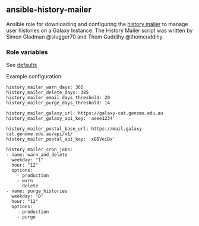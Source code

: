## ansible-history-mailer

Ansible role for downloading and configuring the [history mailer](https://github.com/usegalaxy-au/history-mailer) to manage user histories on a Galaxy Instance. The History Mailer script was written by Simon Gladman @slugger70 and Thom Cuddihy @thomcuddihy.

### Role variables

See [defaults](defaults/main.yml)

Example configuration:

```
history_mailer_warn_days: 365
history_mailer_delete_days: 385
history_mailer_email_days_threshold: 20
history_mailer_purge_days_threshold: 14

history_mailer_galaxy_url: https://galaxy-cat.genome.edu.au
history_mailer_galaxy_api_key: 'aeee1234'

history_mailer_postal_base_url: https://mail.galaxy-cat.genome.edu.au/api/v1/
history_mailer_postal_api_key: 'xBBVeiBx'

history_mailer_cron_jobs:
- name: warn_and_delete
  weekday: "1"
  hour: "12"
  options:
    - production
    - warn
    - delete
- name: purge_histories
  weekday: "0"
  hour: "12"
  options:
    - production
    - purge
```

